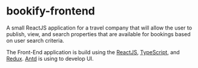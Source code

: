 # bookify-frontend
A small ReactJS application for a travel company that will allow the user to publish, view, and search properties that are available for bookings based on user search criteria.

The Front-End application is build using the [ReactJS](https://reactjs.org/), [TypeScript](https://www.typescriptlang.org/), and [Redux](https://redux.js.org/). [Antd](https://ant.design/) is using to develop UI.
